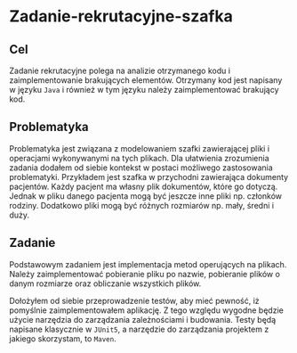 # Zadanie-rekrutacyjne-szafka

## Cel
Zadanie rekrutacyjne polega na analizie otrzymanego kodu i zaimplementowanie brakujących elementów. Otrzymany kod jest napisany w języku `Java` i również w tym języku należy zaimplementować brakujący kod.

## Problematyka
Problematyka jest związana z modelowaniem szafki zawierającej pliki i operacjami wykonywanymi na tych plikach. Dla ułatwienia zrozumienia zadania dodałem od siebie kontekst w postaci możliwego zastosowania problematyki. Przykładem jest szafka w przychodni zawierająca dokumenty pacjentów. Każdy pacjent ma własny plik dokumentów, które go dotyczą. Jednak w pliku danego pacjenta mogą być jeszcze inne pliki np. członków rodziny. Dodatkowo pliki mogą być różnych rozmiarów np. mały, średni i duży.

## Zadanie
Podstawowym zadaniem jest implementacja metod operujących na plikach. Należy zaimplementować pobieranie pliku po nazwie, pobieranie plików o danym rozmiarze oraz obliczanie wszystkich plików.

Dołożyłem od siebie przeprowadzenie testów, aby mieć pewność, iż pomyślnie zaimplementowałem aplikację. Z tego względu wygodne będzie użycie narzędzia do zarządzania zależnościami i budowania. Testy będą napisane klasycznie w `JUnit5`, a narzędzie do zarządzania projektem z jakiego skorzystam, to `Maven`.

